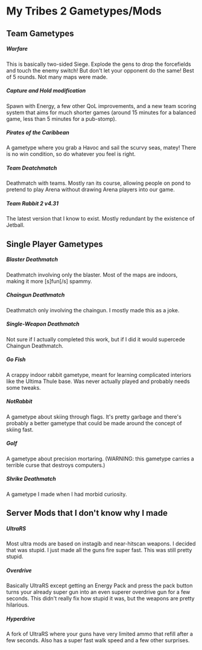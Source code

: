 # My Tribes 2 Gametypes/Mods

## Team Gametypes

##### Warfare
This is basically two-sided Siege. Explode the gens to drop the forcefields and touch the enemy switch! But don't let your opponent do the same! Best of 5 rounds. Not many maps were made.

##### Capture and Hold modification
Spawn with Energy, a few other QoL improvements, and a new team scoring system that aims for much shorter games (around 15 minutes for a balanced game, less than 5 minutes for a pub-stomp).

##### Pirates of the Caribbean
A gametype where you grab a Havoc and sail the scurvy seas, matey! There is no win condition, so do whatever you feel is right.

##### Team Deatchmatch
Deathmatch with teams. Mostly ran its course, allowing people on pond to pretend to play Arena without drawing Arena players into our game.

##### Team Rabbit 2 v4.31
The latest version that I know to exist. Mostly redundant by the existence of Jetball.

## Single Player Gametypes

##### Blaster Deathmatch
Deathmatch involving only the blaster. Most of the maps are indoors, making it more [s]fun[/s] spammy.

##### Chaingun Deathmatch
Deathmatch only involving the chaingun. I mostly made this as a joke.

##### Single-Weapon Deathmatch
Not sure if I actually completed this work, but if I did it would supercede Chaingun Deathmatch.

##### Go Fish
A crappy indoor rabbit gametype, meant for learning complicated interiors like the Ultima Thule base. Was never actually played and probably needs some tweaks.

##### NotRabbit
A gametype about skiing through flags. It's pretty garbage and there's probably a better gametype that could be made around the concept of skiing fast.

##### Golf
A gametype about precision mortaring. (WARNING: this gametype carries a terrible curse that destroys computers.)

##### Shrike Deathmatch
A gametype I made when I had morbid curiosity.

## Server Mods that I don't know why I made

##### UltraRS
Most ultra mods are based on instagib and near-hitscan weapons. I decided that was stupid. I just made all the guns fire super fast. This was still pretty stupid.

##### Overdrive
Basically UltraRS except getting an Energy Pack and press the pack button turns your already super gun into an even superer overdrive gun for a few seconds. This didn't really fix how stupid it was, but the weapons are pretty hilarious.

##### Hyperdrive
A fork of UltraRS where your guns have very limited ammo that refill after a few seconds. Also has a super fast walk speed and a few other surprises. 